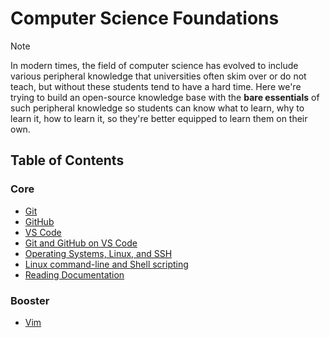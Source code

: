 # Computer Science Foundations

> [!NOTE]
> In modern times, the field of computer science has evolved to include various peripheral knowledge that universities often skim over or do not teach, but without these students tend to have a hard time. Here we're trying to build an open-source knowledge base with the **bare essentials** of such peripheral knowledge so students can know what to learn, why to learn it, how to learn it, so they're better equipped to learn them on their own.

## Table of Contents

### Core

- [Git](contents/git.md)
- [GitHub](contents/github.md)
- [VS Code](contents/vscode.md)
- [Git and GitHub on VS Code](contents/vscode-git.md)
- [Operating Systems, Linux, and SSH](contents/os-intro.md)
- [Linux command-line and Shell scripting](contents/linux-shell.md)
- [Reading Documentation](contents/documentation.md)

### Booster

- [Vim](contents/vim.md)
